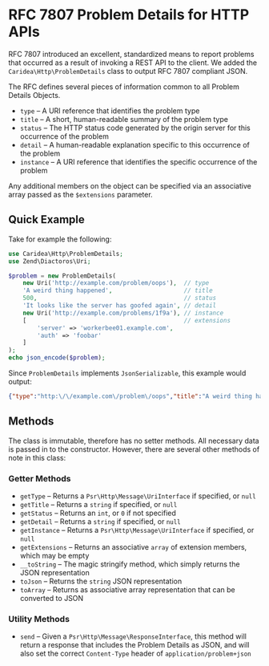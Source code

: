 # RFC 7807 Problem Details for HTTP APIs

RFC 7807 introduced an excellent, standardized means to report problems that occurred as a result of invoking a REST API to the client. We added the `Caridea\Http\ProblemDetails` class to output RFC 7807 compliant JSON.

The RFC defines several pieces of information common to all Problem Details Objects.

* `type` – A URI reference that identifies the problem type
* `title` – A short, human-readable summary of the problem type
* `status` – The HTTP status code generated by the origin server for this occurrence of the problem
* `detail` – A human-readable explanation specific to this occurrence of the problem
* `instance` – A URI reference that identifies the specific occurrence of the problem

Any additional members on the object can be specified via an associative array passed as the `$extensions` parameter.

## Quick Example

Take for example the following:

```php
use Caridea\Http\ProblemDetails;
use Zend\Diactoros\Uri;

$problem = new ProblemDetails(
    new Uri('http://example.com/problem/oops'),  // type
    'A weird thing happened',                    // title
    500,                                         // status
    'It looks like the server has goofed again', // detail
    new Uri('http://example.com/problems/1f9a'), // instance
    [                                            // extensions
        'server' => 'workerbee01.example.com',
        'auth' => 'foobar'
    ]
);
echo json_encode($problem);
```
Since `ProblemDetails` implements `JsonSerializable`, this example would output:
```json
{"type":"http:\/\/example.com\/problem\/oops","title":"A weird thing happened","status":500,"detail":"It looks like the server has goofed again","instance":"http:\/\/example.com\/problems\/1f9a","server":"workerbee01.example.com","auth":"foobar"}
```

## Methods

The class is immutable, therefore has no setter methods. All necessary data is passed in to the constructor. However, there are several other methods of note in this class:

### Getter Methods
* `getType` – Returns a `Psr\Http\Message\UriInterface` if specified, or `null`
* `getTitle` – Returns a `string` if specified, or `null`
* `getStatus` – Returns an `int`, or `0` if not specified
* `getDetail` – Returns a `string` if specified, or `null`
* `getInstance` – Returns a `Psr\Http\Message\UriInterface` if specified, or `null`
* `getExtensions` – Returns an associative `array` of extension members, which may be empty
* `__toString` – The magic stringify method, which simply returns the JSON representation
* `toJson` – Returns the `string` JSON representation
* `toArray` – Returns as associative array representation that can be converted to JSON

### Utility Methods
* `send` – Given a `Psr\Http\Message\ResponseInterface`, this method will return a response that includes the Problem Details as JSON, and will also set the correct `Content-Type` header of `application/problem+json`
